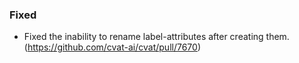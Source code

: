 ### Fixed
- Fixed the inability to rename label-attributes after creating them.
  (<https://github.com/cvat-ai/cvat/pull/7670>)
